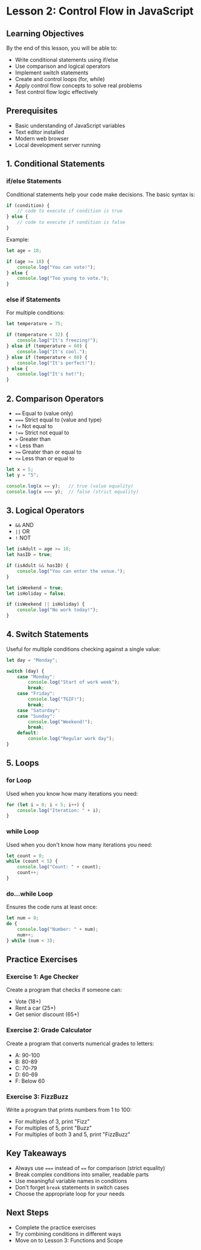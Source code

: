 # Lesson 2: Control Flow in JavaScript

## Learning Objectives
By the end of this lesson, you will be able to:
- Write conditional statements using if/else
- Use comparison and logical operators
- Implement switch statements
- Create and control loops (for, while)
- Apply control flow concepts to solve real problems
- Test control flow logic effectively

## Prerequisites
- Basic understanding of JavaScript variables
- Text editor installed
- Modern web browser
- Local development server running

## 1. Conditional Statements

### if/else Statements
Conditional statements help your code make decisions. The basic syntax is:

```javascript
if (condition) {
    // code to execute if condition is true
} else {
    // code to execute if condition is false
}
```

Example:
```javascript
let age = 18;

if (age >= 18) {
    console.log("You can vote!");
} else {
    console.log("Too young to vote.");
}
```

### else if Statements
For multiple conditions:

```javascript
let temperature = 75;

if (temperature < 32) {
    console.log("It's freezing!");
} else if (temperature < 60) {
    console.log("It's cool.");
} else if (temperature < 80) {
    console.log("It's perfect!");
} else {
    console.log("It's hot!");
}
```

## 2. Comparison Operators
- `==` Equal to (value only)
- `===` Strict equal to (value and type)
- `!=` Not equal to
- `!==` Strict not equal to
- `>` Greater than
- `<` Less than
- `>=` Greater than or equal to
- `<=` Less than or equal to

```javascript
let x = 5;
let y = "5";

console.log(x == y);   // true (value equality)
console.log(x === y);  // false (strict equality)
```

## 3. Logical Operators
- `&&` AND
- `||` OR
- `!` NOT

```javascript
let isAdult = age >= 18;
let hasID = true;

if (isAdult && hasID) {
    console.log("You can enter the venue.");
}

let isWeekend = true;
let isHoliday = false;

if (isWeekend || isHoliday) {
    console.log("No work today!");
}
```

## 4. Switch Statements
Useful for multiple conditions checking against a single value:

```javascript
let day = "Monday";

switch (day) {
    case "Monday":
        console.log("Start of work week");
        break;
    case "Friday":
        console.log("TGIF!");
        break;
    case "Saturday":
    case "Sunday":
        console.log("Weekend!");
        break;
    default:
        console.log("Regular work day");
}
```

## 5. Loops

### for Loop
Used when you know how many iterations you need:

```javascript
for (let i = 0; i < 5; i++) {
    console.log("Iteration: " + i);
}
```

### while Loop
Used when you don't know how many iterations you need:

```javascript
let count = 0;
while (count < 5) {
    console.log("Count: " + count);
    count++;
}
```

### do...while Loop
Ensures the code runs at least once:

```javascript
let num = 0;
do {
    console.log("Number: " + num);
    num++;
} while (num < 3);
```

## Practice Exercises

### Exercise 1: Age Checker
Create a program that checks if someone can:
- Vote (18+)
- Rent a car (25+)
- Get senior discount (65+)

### Exercise 2: Grade Calculator
Create a program that converts numerical grades to letters:
- A: 90-100
- B: 80-89
- C: 70-79
- D: 60-69
- F: Below 60

### Exercise 3: FizzBuzz
Write a program that prints numbers from 1 to 100:
- For multiples of 3, print "Fizz"
- For multiples of 5, print "Buzz"
- For multiples of both 3 and 5, print "FizzBuzz"

## Key Takeaways
- Always use `===` instead of `==` for comparison (strict equality)
- Break complex conditions into smaller, readable parts
- Use meaningful variable names in conditions
- Don't forget `break` statements in switch cases
- Choose the appropriate loop for your needs

## Next Steps
- Complete the practice exercises
- Try combining conditions in different ways
- Move on to Lesson 3: Functions and Scope 